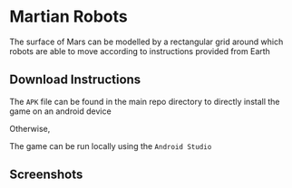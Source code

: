 # Martian Robots
The surface of Mars can be modelled by a rectangular grid around which robots are able to move according to instructions provided from Earth

## Download Instructions
The `APK` file can be found in the main repo directory to directly install the game on an android device 

Otherwise,

The game can be run locally using the `Android Studio`

## Screenshots
